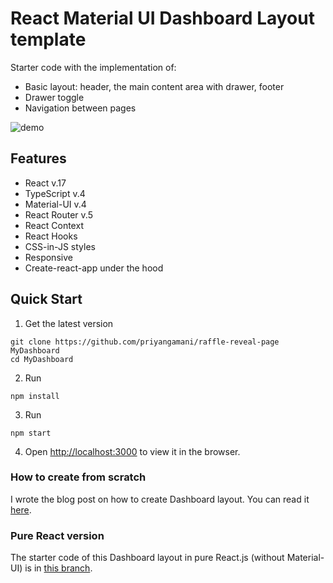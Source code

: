 # React Material UI Dashboard Layout template



Starter code with the implementation of:

- Basic layout: header, the main content area with drawer, footer
- Drawer toggle
- Navigation between pages

![demo](demo.gif)

## Features

- React v.17
- TypeScript v.4
- Material-UI v.4
- React Router v.5
- React Context
- React Hooks
- CSS-in-JS styles
- Responsive
- Create-react-app under the hood

## Quick Start

1. Get the latest version

```shell
git clone https://github.com/priyangamani/raffle-reveal-page MyDashboard
cd MyDashboard
```

2. Run

```shell
npm install
```

3. Run

```shell
npm start
```

4. Open [http://localhost:3000](http://localhost:3000) to view it in the browser.

### How to create from scratch

I wrote the blog post on how to create Dashboard layout. You can read it [here](https://ramonak.io/posts/dashboard-layout-react-material-ui).

### Pure React version

The starter code of this Dashboard layout in pure React.js (without Material-UI) is in [this branch](https://github.com/KaterinaLupacheva/dashboard-layout/tree/pure-react).
